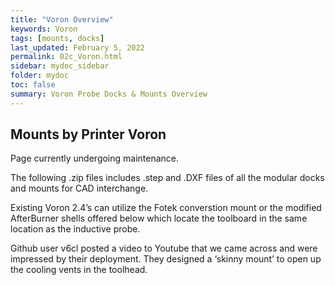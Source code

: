 ```yaml
---
title: "Voron Overview"
keywords: Voron
tags: [mounts, docks]
last_updated: February 5, 2022
permalink: 02c_Voron.html
sidebar: mydoc_sidebar
folder: mydoc
toc: false
summary: Voron Probe Docks & Mounts Overview 
---
```


## Mounts by Printer Voron
Page currently undergoing maintenance. 

The following .zip files includes .step and .DXF files of all the modular docks and mounts for CAD interchange.


Existing Voron 2.4’s can utilize the Fotek converstion mount or the modified AfterBurner shells offered below which locate the toolboard in the same location as the inductive probe.

Github user v6cl posted a video to Youtube that we came across and were impressed by their deployment. They designed a ‘skinny mount’ to open up the cooling vents in the toolhead.


